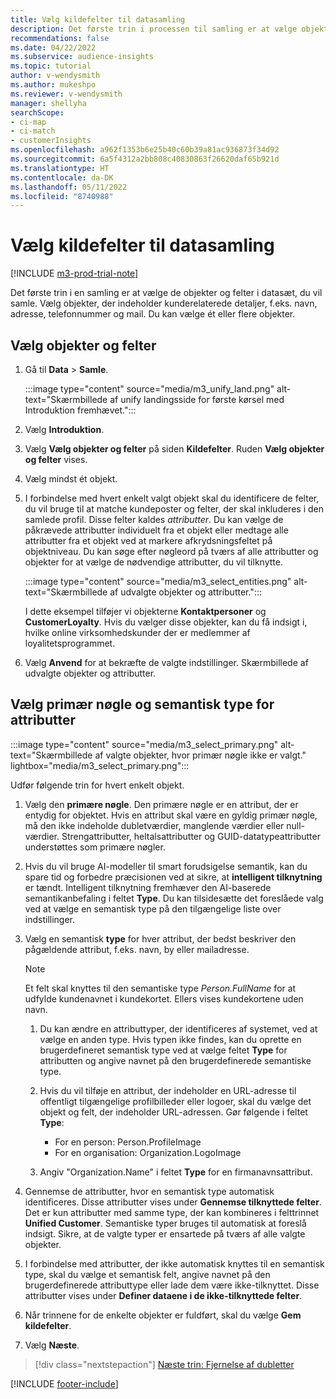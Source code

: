 ```yaml
---
title: Vælg kildefelter til datasamling
description: Det første trin i processen til samling er at vælge objekter, attributter, primære nøgler og semantiske typer for at knytte data til unified customer profile.
recommendations: false
ms.date: 04/22/2022
ms.subservice: audience-insights
ms.topic: tutorial
author: v-wendysmith
ms.author: mukeshpo
ms.reviewer: v-wendysmith
manager: shellyha
searchScope:
- ci-map
- ci-match
- customerInsights
ms.openlocfilehash: a962f1353b6e25b40c60b39a81ac936873f34d92
ms.sourcegitcommit: 6a5f4312a2bb808c40830863f26620daf65b921d
ms.translationtype: HT
ms.contentlocale: da-DK
ms.lasthandoff: 05/11/2022
ms.locfileid: "8740988"
---
```

# <a name="select-source-fields-for-data-unification"></a>Vælg kildefelter til datasamling

[!INCLUDE [m3-prod-trial-note](includes/m3-prod-trial-note.md)]

Det første trin i en samling er at vælge de objekter og felter i datasæt, du vil samle. Vælg objekter, der indeholder kunderelaterede detaljer, f.eks. navn, adresse, telefonnummer og mail. Du kan vælge ét eller flere objekter.

## <a name="select-entities-and-fields"></a>Vælg objekter og felter

1. Gå til **Data** > **Samle**.

   :::image type="content" source="media/m3_unify_land.png" alt-text="Skærmbillede af unify landingsside for første kørsel med Introduktion fremhævet.":::

1. Vælg **Introduktion**.

1. Vælg **Vælg objekter og felter** på siden **Kildefelter**. Ruden **Vælg objekter og felter** vises.

1. Vælg mindst ét objekt.

1. I forbindelse med hvert enkelt valgt objekt skal du identificere de felter, du vil bruge til at matche kundeposter og felter, der skal inkluderes i den samlede profil. Disse felter kaldes *attributter*. Du kan vælge de påkrævede attributter individuelt fra et objekt eller medtage alle attributter fra et objekt ved at markere afkrydsningsfeltet på objektniveau. Du kan søge efter nøgleord på tværs af alle attributter og objekter for at vælge de nødvendige attributter, du vil tilknytte.

   :::image type="content" source="media/m3_select_entities.png" alt-text="Skærmbillede af udvalgte objekter og attributter.":::

   I dette eksempel tilføjer vi objekterne **Kontaktpersoner** og **CustomerLoyalty**. Hvis du vælger disse objekter, kan du få indsigt i, hvilke online virksomhedskunder der er medlemmer af loyalitetsprogrammet.

1. Vælg **Anvend** for at bekræfte de valgte indstillinger. Skærmbillede af udvalgte objekter og attributter.

## <a name="select-primary-key-and-semantic-type-for-attributes"></a>Vælg primær nøgle og semantisk type for attributter

   :::image type="content" source="media/m3_select_primary.png" alt-text="Skærmbillede af valgte objekter, hvor primær nøgle ikke er valgt." lightbox="media/m3_select_primary.png":::

Udfør følgende trin for hvert enkelt objekt.

1. Vælg den **primære nøgle**. Den primære nøgle er en attribut, der er entydig for objektet. Hvis en attribut skal være en gyldig primær nøgle, må den ikke indeholde dubletværdier, manglende værdier eller null-værdier. Strengattributter, heltalsattributter og GUID-datatypeattributter understøttes som primære nøgler.

1. Hvis du vil bruge AI-modeller til smart forudsigelse semantik, kan du spare tid og forbedre præcisionen ved at sikre, at **intelligent tilknytning** er tændt. Intelligent tilknytning fremhæver den AI-baserede semantikanbefaling i feltet **Type**. Du kan tilsidesætte det foreslåede valg ved at vælge en semantisk type på den tilgængelige liste over indstillinger.

1. Vælg en semantisk **type** for hver attribut, der bedst beskriver den pågældende attribut, f.eks. navn, by eller mailadresse.

   > [!NOTE]
   > Et felt skal knyttes til den semantiske type *Person.FullName* for at udfylde kundenavnet i kundekortet. Ellers vises kundekortene uden navn.

   1. Du kan ændre en attributtyper, der identificeres af systemet, ved at vælge en anden type. Hvis typen ikke findes, kan du oprette en brugerdefineret semantisk type ved at vælge feltet **Type** for attributten og angive navnet på den brugerdefinerede semantiske type.

   1. Hvis du vil tilføje en attribut, der indeholder en URL-adresse til offentligt tilgængelige profilbilleder eller logoer, skal du vælge det objekt og felt, der indeholder URL-adressen. Gør følgende i feltet **Type**:
      - For en person: Person.ProfileImage
      - For en organisation: Organization.LogoImage

   1. Angiv "Organization.Name" i feltet **Type** for en firmanavnsattribut.

1. Gennemse de attributter, hvor en semantisk type automatisk identificeres. Disse attributter vises under **Gennemse tilknyttede felter**. Det er kun attributter med samme type, der kan kombineres i felttrinnet **Unified Customer**. Semantiske typer bruges til automatisk at foreslå indsigt. Sikre, at de valgte typer er ensartede på tværs af alle valgte objekter.

1. I forbindelse med attributter, der ikke automatisk knyttes til en semantisk type, skal du vælge et semantisk felt, angive navnet på den brugerdefinerede attributtype eller lade dem være ikke-tilknyttet. Disse attributter vises under **Definer dataene i de ikke-tilknyttede felter**.

1. Når trinnene for de enkelte objekter er fuldført, skal du vælge **Gem kildefelter**.

1. Vælg **Næste**.

> [!div class="nextstepaction"]
> [Næste trin: Fjernelse af dubletter](remove-duplicates.md)

[!INCLUDE [footer-include](includes/footer-banner.md)]
